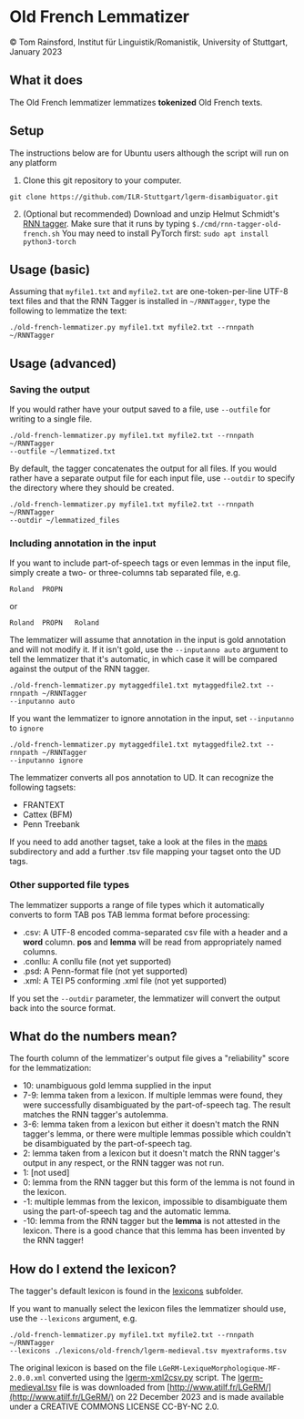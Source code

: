 # Old French Lemmatizer

© Tom Rainsford, Institut für Linguistik/Romanistik, University of Stuttgart, January 2023

## What it does

The Old French lemmatizer lemmatizes **tokenized** Old French texts.

## Setup

The instructions below are for Ubuntu users although the script will
run on any platform

1. Clone this git repository to your computer.
```
git clone https://github.com/ILR-Stuttgart/lgerm-disambiguator.git
```
2. (Optional but recommended) Download and unzip Helmut Schmidt's 
[RNN tagger](https://www.cis.uni-muenchen.de/~schmid/tools/RNNTagger/).
Make sure that it runs by typing
```$./cmd/rnn-tagger-old-french.sh```
You may need to install PyTorch first:
```sudo apt install python3-torch```

## Usage (basic)

Assuming that `myfile1.txt` and `myfile2.txt` are one-token-per-line
UTF-8 text files and that the RNN Tagger is installed in `~/RNNTagger`,
type the following to lemmatize the text:
```
./old-french-lemmatizer.py myfile1.txt myfile2.txt --rnnpath ~/RNNTagger
```

## Usage (advanced)

### Saving the output

If you would rather have your output saved to a file, use 
`--outfile` for writing to a single file.
```
./old-french-lemmatizer.py myfile1.txt myfile2.txt --rnnpath ~/RNNTagger
--outfile ~/lemmatized.txt
```

By default, the tagger concatenates the output for all files.
If you would rather have a separate output file for each input file,
use `--outdir` to specify the directory where they should be created.
```
./old-french-lemmatizer.py myfile1.txt myfile2.txt --rnnpath ~/RNNTagger
--outdir ~/lemmatized_files
```

### Including annotation in the input

If you want to include part-of-speech tags or even lemmas in the 
input file, simply create a two- or three-columns tab separated file,
e.g.
```
Roland  PROPN
```
or
```
Roland  PROPN   Roland
```

The lemmatizer will assume that annotation in the input is gold
annotation and will not modify it. If it isn't gold, use the
`--inputanno auto` argument to tell the lemmatizer that it's automatic,
in which case it will be compared against the output of the RNN tagger.
```
./old-french-lemmatizer.py mytaggedfile1.txt mytaggedfile2.txt --rnnpath ~/RNNTagger
--inputanno auto
```

If you want the lemmatizer to ignore annotation in the input, set
`--inputanno` to `ignore`
```
./old-french-lemmatizer.py mytaggedfile1.txt mytaggedfile2.txt --rnnpath ~/RNNTagger
--inputanno ignore
```

The lemmatizer converts all pos annotation to UD. It can recognize the
following tagsets:
+ FRANTEXT
+ Cattex (BFM)
+ Penn Treebank

If you need to add another tagset, take a look at the files in the
[maps](./maps) subdirectory and add a further .tsv file mapping your
tagset onto the UD tags.

### Other supported file types

The lemmatizer supports a range of file types which it automatically
converts to form TAB pos TAB lemma format before processing:

+ .csv: A UTF-8 encoded comma-separated csv file with a header and a
        **word** column. **pos** and **lemma** will be read from 
        appropriately named columns.
+ .conllu: A conllu file (not yet supported)
+ .psd: A Penn-format file (not yet supported)
+ .xml: A TEI P5 conforming .xml file (not yet supported)

If you set the `--outdir` parameter, the lemmatizer will convert the
output back into the source format.

## What do the numbers mean?

The fourth column of the lemmatizer's output file gives a "reliability"
score for the lemmatization:

+ 10: unambiguous gold lemma supplied in the input
+ 7-9: lemma taken from a lexicon. If multiple lemmas were found,
        they were successfully disambiguated by the part-of-speech tag.
        The result matches the RNN tagger's autolemma.
+ 3-6: lemma taken from a lexicon but either it doesn't match the RNN
        tagger's lemma, or there were multiple lemmas possible which
        couldn't be disambiguated by the part-of-speech tag.
+ 2: lemma taken from a lexicon but it doesn't match the RNN tagger's
        output in any respect, or the RNN tagger was not run.
+ 1: \[not used\]
+ 0: lemma from the RNN tagger but this form of the lemma is not found in the lexicon.
+ -1: multiple lemmas from the lexicon, impossible to disambiguate them using
        the part-of-speech tag and the automatic lemma.
+ -10: lemma from the RNN tagger but the **lemma** is not attested in the lexicon.
        There is a good chance that this lemma has been invented by the RNN tagger!

## How do I extend the lexicon?

The tagger's default lexicon is found in the [lexicons](./lexicons)
subfolder. 

If you want to manually select the lexicon files the lemmatizer should
use, use the `--lexicons` argument, e.g.
```
./old-french-lemmatizer.py myfile1.txt myfile2.txt --rnnpath ~/RNNTagger
--lexicons ./lexicons/old-french/lgerm-medieval.tsv myextraforms.tsv
```

The original lexicon is based on the file `LGeRM-LexiqueMorphologique-MF-2.0.0.xml`
converted using the [lgerm-xml2csv.py](../../scripts/lgerm-xml2csv.py)
script. The [lgerm-medieval.tsv](lexicons/old-french/lgerm-medieval) file
is was downloaded from [http://www.atilf.fr/LGeRM/](http://www.atilf.fr/LGeRM/)
on 22 December 2023 and is made available under a CREATIVE COMMONS LICENSE CC-BY-NC 2.0.

